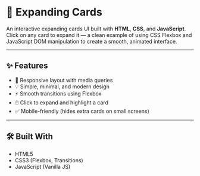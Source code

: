 # 🌄 Expanding Cards

An interactive expanding cards UI built with **HTML**, **CSS**, and **JavaScript**. Click on any card to expand it — a clean example of using CSS Flexbox and JavaScript DOM manipulation to create a smooth, animated interface.

---

## ✨ Features

- 📱 Responsive layout with media queries
- 💡 Simple, minimal, and modern design
- ⚡ Smooth transitions using Flexbox
- 🖱️ Click to expand and highlight a card
- ✅ Mobile-friendly (hides extra cards on small screens)

---

## 🛠️ Built With

- HTML5
- CSS3 (Flexbox, Transitions)
- JavaScript (Vanilla JS)
